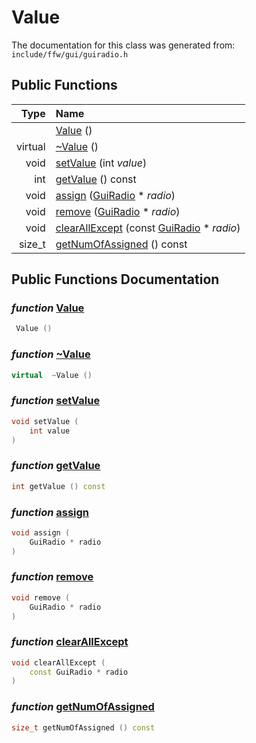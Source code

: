 Value
===================================


The documentation for this class was generated from: `include/ffw/gui/guiradio.h`



## Public Functions

| Type | Name |
| -------: | :------- |
|   | [Value](#8bedcf1f) ()  |
|  virtual  | [~Value](#ec96a582) ()  |
|  void | [setValue](#996eca76) (int _value_)  |
|  int | [getValue](#c9231fd6) () const  |
|  void | [assign](#66f50361) ([GuiRadio](ffw_GuiRadio.html) * _radio_)  |
|  void | [remove](#2208a3a2) ([GuiRadio](ffw_GuiRadio.html) * _radio_)  |
|  void | [clearAllExcept](#76bb1897) (const [GuiRadio](ffw_GuiRadio.html) * _radio_)  |
|  size_t | [getNumOfAssigned](#afffcecf) () const  |


## Public Functions Documentation

### _function_ <a id="8bedcf1f" href="#8bedcf1f">Value</a>

```cpp
 Value () 
```



### _function_ <a id="ec96a582" href="#ec96a582">~Value</a>

```cpp
virtual  ~Value () 
```



### _function_ <a id="996eca76" href="#996eca76">setValue</a>

```cpp
void setValue (
    int value
) 
```



### _function_ <a id="c9231fd6" href="#c9231fd6">getValue</a>

```cpp
int getValue () const 
```



### _function_ <a id="66f50361" href="#66f50361">assign</a>

```cpp
void assign (
    GuiRadio * radio
) 
```



### _function_ <a id="2208a3a2" href="#2208a3a2">remove</a>

```cpp
void remove (
    GuiRadio * radio
) 
```



### _function_ <a id="76bb1897" href="#76bb1897">clearAllExcept</a>

```cpp
void clearAllExcept (
    const GuiRadio * radio
) 
```



### _function_ <a id="afffcecf" href="#afffcecf">getNumOfAssigned</a>

```cpp
size_t getNumOfAssigned () const 
```





